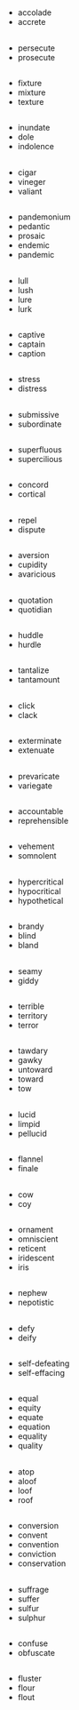 #

##

- accolade
- accrete

##

- persecute
- prosecute

##

- fixture
- mixture
- texture

##

- inundate
- dole
- indolence

##

- cigar
- vineger
- valiant

##

- pandemonium
- pedantic
- prosaic
- endemic
- pandemic

##

- lull
- lush
- lure
- lurk

##

- captive
- captain
- caption

##

- stress
- distress

##

- submissive
- subordinate

##

- superfluous
- supercilious

##

- concord
- cortical

##

- repel
- dispute

##

- aversion
- cupidity
- avaricious

##

- quotation
- quotidian

##

- huddle
- hurdle

##

- tantalize
- tantamount

##

- click
- clack

##

- exterminate
- extenuate

##

- prevaricate
- variegate

##

- accountable
- reprehensible

##

- vehement
- somnolent

##

- hypercritical
- hypocritical
- hypothetical

##

- brandy
- blind
- bland

##

- seamy
- giddy

##

- terrible
- territory
- terror

##

- tawdary
- gawky
- untoward
- toward
- tow

##

- lucid
- limpid
- pellucid

##

- flannel
- finale

##

- cow
- coy

##

- ornament
- omniscient
- reticent
- iridescent
- iris

##

- nephew
- nepotistic

##

- defy
- deify

##

- self-defeating
- self-effacing

##

- equal
- equity
- equate
- equation
- equality
- quality

##

- atop
- aloof
- loof
- roof

##

- conversion
- convent
- convention
- conviction
- conservation

##

- suffrage
- suffer
- sulfur
- sulphur

##

- confuse
- obfuscate

##

- fluster
- flour
- flout
